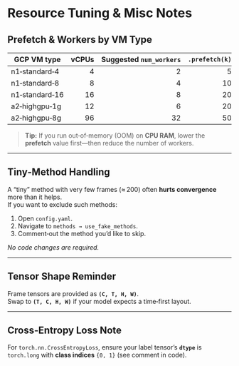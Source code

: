 # Resource Tuning & Misc Notes

## Prefetch & Workers by VM Type

| GCP VM type      | vCPUs | Suggested `num_workers` | `.prefetch(k)` |
|------------------|------:|------------------------:|---------------:|
| n1‑standard‑4    |   4   |            2            |        5       |
| n1‑standard‑8    |   8   |            4            |       10       |
| n1‑standard‑16   |  16   |            8            |       20       |
| a2‑highgpu‑1g    |  12   |            6            |       20       |
| a2‑highgpu‑8g    |  96   |           32            |       50       |

> **Tip:** If you run out‑of‑memory (OOM) on **CPU RAM**, lower the **prefetch** value first—then reduce the number of workers.

---

## Tiny‑Method Handling

A “tiny” method with very few frames (≈ 200) often **hurts convergence** more than it helps.  
If you want to exclude such methods:

1. Open `config.yaml`.
2. Navigate to `methods → use_fake_methods`.
3. Comment‑out the method you’d like to skip.

_No code changes are required._

---

## Tensor Shape Reminder

Frame tensors are provided as **`(C, T, H, W)`**.  
Swap to **`(T, C, H, W)`** if your model expects a time‑first layout.

---

## Cross‑Entropy Loss Note

For `torch.nn.CrossEntropyLoss`, ensure your label tensor’s **`dtype`** is `torch.long` with **class indices** `{0, 1}` (see comment in code).